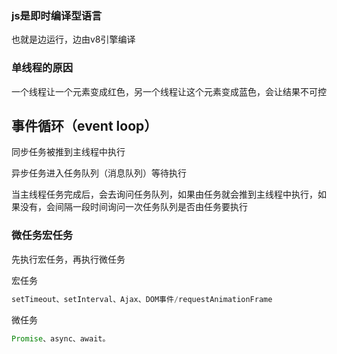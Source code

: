 ### js是即时编译型语言

也就是边运行，边由v8引擎编译

### 单线程的原因

一个线程让一个元素变成红色，另一个线程让这个元素变成蓝色，会让结果不可控

## 事件循环（event loop）

同步任务被推到主线程中执行

异步任务进入任务队列（消息队列）等待执行

当主线程任务完成后，会去询问任务队列，如果由任务就会推到主线程中执行，如果没有，会间隔一段时间询问一次任务队列是否由任务要执行

### 微任务宏任务

先执行宏任务，再执行微任务

宏任务

```js
setTimeout、setInterval、Ajax、DOM事件/requestAnimationFrame
```

微任务

```js
Promise、async、await。
```

